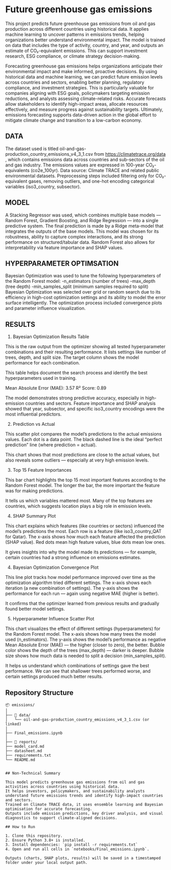# Future greenhouse gas emissions

This project predicts future greenhouse gas emissions from oil and gas production across different countries using historical data. It applies machine learning to uncover patterns in emissions trends, helping organizations better understand environmental impact. The model is trained on data that includes the type of activity, country, and year, and outputs an estimate of CO₂-equivalent emissions. This can support investment research, ESG compliance, or climate strategy decision-making.

Forecasting greenhouse gas emissions helps organizations anticipate their environmental impact and make informed, proactive decisions. By using historical data and machine learning, we can predict future emission levels across countries and sectors, enabling better planning, regulatory compliance, and investment strategies. This is particularly valuable for companies aligning with ESG goals, policymakers targeting emission reductions, and analysts assessing climate-related risks. Accurate forecasts allow stakeholders to identify high-impact areas, allocate resources effectively, and measure progress against sustainability targets. Ultimately, emissions forecasting supports data-driven action in the global effort to mitigate climate change and transition to a low-carbon economy.

## DATA
The dataset used is titled oil-and-gas-production_country_emissions_v4_3_1.csv from https://climatetrace.org/data , which contains emissions data across countries and sub-sectors of the oil and gas industry. The emissions values are expressed in 100-year CO₂-equivalents (co2e_100yr).
Data source: Climate TRACE and related public environmental datasets.
Preprocessing steps included filtering only for CO₂-equivalent gases, removing outliers, and one-hot encoding categorical variables (iso3_country, subsector).

## MODEL 
A Stacking Regressor was used, which combines multiple base models — Random Forest, Gradient Boosting, and Ridge Regression — into a single predictive system. The final prediction is made by a Ridge meta-model that integrates the outputs of the base models.
This model was chosen for its robustness, ability to capture complex interactions, and its strong performance on structured/tabular data. Random Forest also allows for interpretability via feature importance and SHAP values.


## HYPERPARAMETER OPTIMSATION

Bayesian Optimization was used to tune the following hyperparameters of the Random Forest model:
-n_estimators (number of trees)
-max_depth (tree depth)
-min_samples_split (minimum samples required to split)
Bayesian Optimization was selected over grid or random search due to its efficiency in high-cost optimization settings and its ability to model the error surface intelligently. The optimization process included convergence plots and parameter influence visualization.

## RESULTS
1. Bayesian Optimization Results Table

This is the raw output from the optimizer showing all tested hyperparameter combinations and their resulting performance.
It lists settings like number of trees, depth, and split size. The target column shows the model performance for each combination.

This table helps document the search process and identify the best hyperparameters used in training.

Mean Absolute Error (MAE): 3.57
R² Score: 0.89

The model demonstrates strong predictive accuracy, especially in high-emission countries and sectors.
Feature importance and SHAP analysis showed that year, subsector, and specific iso3_country encodings were the most influential predictors.

2. Prediction vs Actual

This scatter plot compares the model’s predictions to the actual emissions values.
Each dot is a data point.
The black dashed line is the ideal “perfect prediction” line (where prediction = actual).

This chart shows that most predictions are close to the actual values, but also reveals some outliers — especially at very high emission levels.

3. Top 15 Feature Importances

This bar chart highlights the top 15 most important features according to the Random Forest model.
The longer the bar, the more important the feature was for making predictions.

It tells us which variables mattered most. Many of the top features are countries, which suggests location plays a big role in emission levels.


4. SHAP Summary Plot

This chart explains which features (like countries or sectors) influenced the model’s predictions the most.
Each row is a feature (like iso3_country_QAT for Qatar).
The x-axis shows how much each feature affected the prediction (SHAP value).
Red dots mean high feature values, blue dots mean low ones.

It gives insights into why the model made its predictions — for example, certain countries had a strong influence on emissions estimates.



4. Bayesian Optimization Convergence Plot

This line plot tracks how model performance improved over time as the optimization algorithm tried different settings.
The x-axis shows each iteration (a new combination of settings).
The y-axis shows the performance for each run — again using negative MAE (higher is better).

It confirms that the optimizer learned from previous results and gradually found better model settings.

5.  Hyperparameter Influence Scatter Plot

This chart visualizes the effect of different settings (hyperparameters) for the Random Forest model.
The x-axis shows how many trees the model used (n_estimators).
The y-axis shows the model’s performance as negative Mean Absolute Error (MAE) — the higher (closer to zero), the better.
Bubble color shows the depth of the trees (max_depth) — darker is deeper.
Bubble size shows how much data is needed to split a decision (min_samples_split).

It helps us understand which combinations of settings gave the best performance. We can see that shallower trees performed worse, and certain settings produced much better results.





## Repository Structure

```
📦 emissions/
│
├── 📁 data/
│   └── oil-and-gas-production_country_emissions_v4_3_1.csv (or linked)
│
├── Final_emissions.ipynb
│
├── 📁 reports/
├── model_card.md
├── datasheet.md
├── requirements.txt
└── README.md

    
## Non-Technical Summary

This model predicts greenhouse gas emissions from oil and gas activities across countries using historical data.
It helps investors, policymakers, and sustainability analysts understand future emissions trends and identify high-impact countries and sectors.
Trained on Climate TRACE data, it uses ensemble learning and Bayesian optimisation for accurate forecasting.
Outputs include emission predictions, key driver analysis, and visual diagnostics to support climate-aligned decisions.
    
## How to Run

1. Clone this repository.
2. Ensure Python 3.8+ is installed.
3. Install dependencies: `pip install -r requirements.txt`
4. Open and run all cells in `notebooks/Final_emissions.ipynb`.

Outputs (charts, SHAP plots, results) will be saved in a timestamped folder under your local output path.
    
